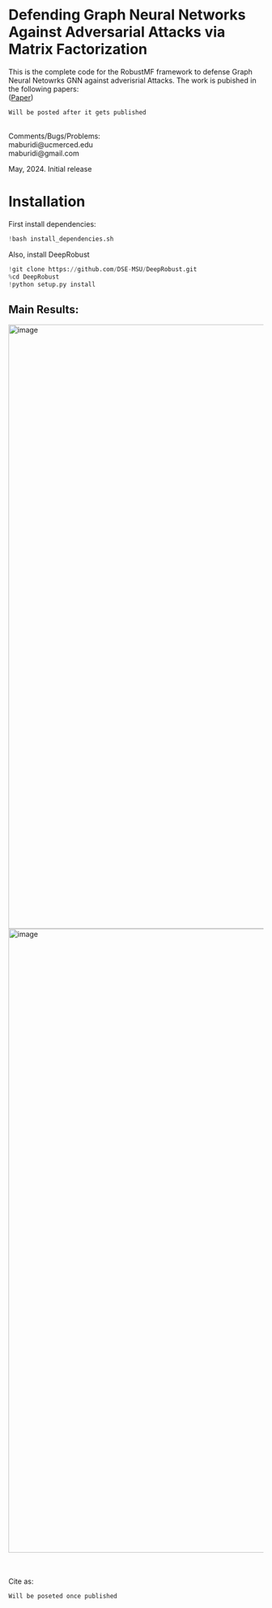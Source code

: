 # Defending Graph Neural Networks Against Adversarial Attacks via Matrix Factorization


This is the complete code for the RobustMF framework to defense Graph Neural Netowrks GNN against adverisrial Attacks. The work is pubished in the following papers: <br />
([Paper]())


```
Will be posted after it gets published 

```

 <br />
Comments/Bugs/Problems:  <br />
maburidi@ucmerced.edu  <br /> 
maburidi@gmail.com  <br />

May, 2024. Initial release <br />


# Installation
First install dependencies: 

```python
!bash install_dependencies.sh
```
Also, install DeepRobust 
```python
!git clone https://github.com/DSE-MSU/DeepRobust.git
%cd DeepRobust
!python setup.py install
```


## Main Results: 

<img width="1194" alt="image" src="https://github.com/Maburidi/RobustMF/assets/48891624/66905d3d-5889-4892-8800-abee85b83d48">

<img width="1233" alt="image" src="https://github.com/Maburidi/RobustMF/assets/48891624/56b93562-4a30-4748-af06-3305c094c049">



 <br /> 
  <br /> 
   <br /> 




Cite as:
```
Will be poseted once published 

```








